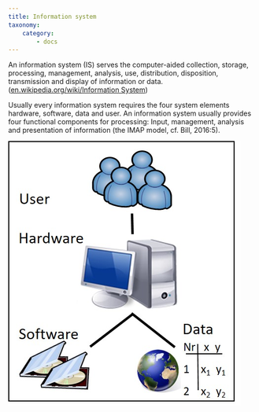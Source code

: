 ```yaml
---
title: Information system
taxonomy:
    category:
        - docs
---
```

An information system (IS) serves the computer-aided collection, storage, processing, management, analysis, use, distribution, disposition, transmission and display of information or data. ([en.wikipedia.org/wiki/Information System](https://en.wikipedia.org/wiki/Information_system))

Usually every information system requires the four system elements hardware, software, data and user. An information system usually provides four functional components for processing: Input, management, analysis and presentation of information (the IMAP model, cf. Bill, 2016:5).


![IS](gis4-en.jpg)
